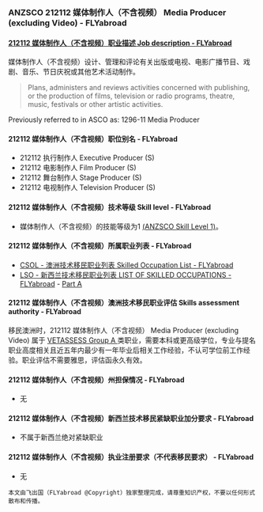 ### ANZSCO 212112 媒体制作人（不含视频） Media Producer (excluding Video) - FLYabroad ###

####  [212112 媒体制作人（不含视频）职业描述 Job description - FLYabroad](http://www.flyabroadvisa.com/anzsco/2121.html#212112)

媒体制作人（不含视频）设计、管理和评论有关出版或电视、电影广播节目、戏剧、音乐、节日庆祝或其他艺术活动制作。 

> Plans, administers and reviews activities concerned with publishing, or the production of films, television or radio programs, theatre, music, festivals or other artistic activities.

Previously referred to in ASCO as:
1296-11 Media Producer

#### 212112 媒体制作人（不含视频）职位别名 - FLYabroad
 
- 212112 执行制作人 Executive Producer (S)
- 212112 电影制作人 Film Producer (S)
- 212112 舞台制作人 Stage Producer (S)
- 212112 电视制作人 Television Producer (S)

#### 212112 媒体制作人（不含视频）技术等级 Skill level - FLYabroad

- 媒体制作人（不含视频）的技能等级为1 [(ANZSCO Skill Level 1)](http://www.flyabroadvisa.com/anzsco/)。

#### 212112 媒体制作人（不含视频）所属职业列表 - FLYabroad

- [CSOL - 澳洲技术移民职业列表 Skilled Occupation List - FLYabroad](http://www.flyabroadvisa.com/sol/)
- [LSO - 新西兰技术移民职业列表 LIST OF SKILLED OCCUPATIONS - FLYabroad](http://nz.flyabroadvisa.com/lso/) - [Part A](parta)

#### 212112 媒体制作人（不含视频）澳洲技术移民职业评估 Skills assessment authority - FLYabroad

移民澳洲时，212112 媒体制作人（不含视频） Media Producer (excluding Video) 属于 [VETASSESS Group A ](http://www.flyabroadvisa.com/ass/vetassess.html)类职业，需要本科或更高级学位，专业与提名职业高度相关且近五年内最少有一年毕业后相关工作经验，不认可学位前工作经验。职业评估不需要雅思，评估函永久有效。

#### 212112 媒体制作人（不含视频）州担保情况 - FLYabroad

- 无

#### 212112 媒体制作人（不含视频）新西兰技术移民紧缺职业加分要求 - FLYabroad

- 不属于新西兰绝对紧缺职业

#### 212112 媒体制作人（不含视频）执业注册要求（不代表移民要求） - FLYabroad

- 无

`本文由飞出国（FLYabroad @Copyright）独家整理完成，请尊重知识产权，不要以任何形式散布和传播。`